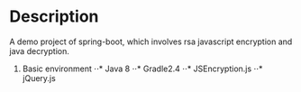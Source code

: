 # Description

A demo project of spring-boot, which involves rsa javascript encryption and java decryption.


1. Basic environment
⋅⋅* Java 8
⋅⋅* Gradle2.4
⋅⋅* JSEncryption.js
⋅⋅* jQuery.js





